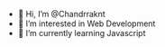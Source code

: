 - 👋 Hi, I’m @Chandrraknt
- 👀 I’m interested in Web Development
- 🌱 I’m currently learning Javascript

<!---
Chandrraknt/Chandrraknt is a ✨ special ✨ repository because its `README.md` (this file) appears on your GitHub profile.
You can click the Preview link to take a look at your changes.
--->
